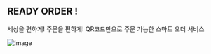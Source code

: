 ## READY ORDER !



세상을 편하게! 주문을 편하게! QR코드만으로 주문 가능한 스마트 오더 서비스 

![image](https://github.com/Ready-Order/.github/assets/83233101/cc2dae69-4c81-4b1f-8115-ba085749d765)
